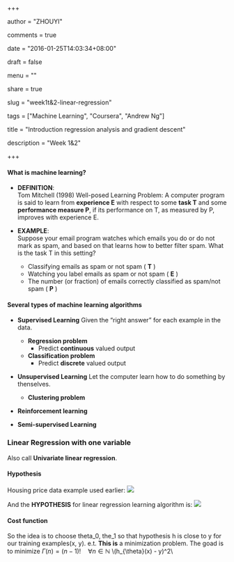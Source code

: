 +++

author = "ZHOUYI"

comments = true

date = "2016-01-25T14:03:34+08:00"

draft = false

menu = ""

share = true

slug = "week1t&2-linear-regression"

tags = ["Machine Learning", "Coursera", "Andrew Ng"]

title = "Introduction regression analysis and gradient descent"

description = "Week 1&2"

+++

#### What is machine learning?
* **DEFINITION**:   
  Tom Mitchell (1998) Well-posed Learning Problem: A computer program is said to learn from **experience E** with respect to some **task T** and some **performance measure P**, if its performance on T, as measured by P, improves with experience E.

* **EXAMPLE**:    
  Suppose your email program watches which emails you do or do not mark as spam, and based on that learns how to better filter spam. What is the task T in this setting?
  
  * Classifying emails as spam or not spam ( **T** )
  * Watching you label emails as spam or not spam ( **E** )
  * The number (or fraction) of emails correctly classified as spam/not spam ( **P** )

#### Several types of machine learning algorithms
* **Supervised Learning**
  Given the “right answer” for each example in the data.
  * **Regression problem**
    * Predict **continuous** valued output
  * **Classification problem**
    * Predict **discrete** valued output
  
* **Unsupervised Learning**
  Let the computer learn how to do something by thenselves.
  * **Clustering problem**
* **Reinforcement learning**
* **Semi-supervised Learning**

### Linear Regression with one variable
Also call **Univariate linear regression**. 

#### Hypothesis
Housing price data example used earlier:
![](https://github.com/shirleyChou/my-blog/blob/master/static/content/post/images/andrew-ng-ml/week1-2/house-prices.JPG?raw=true)

And the **HYPOTHESIS** for linear regression learning algorithm is:
![](https://github.com/shirleyChou/my-blog/blob/master/static/content/post/images/andrew-ng-ml/week1-2/hypothesis.JPG?raw=true)

#### Cost function  
So the idea is to choose theta_0, the_1 so that hypothesis h is close to y for our training examples(x, y). e.t. **This is** a minimization problem. The goad is to minimize $\Gamma(n) = (n-1)!\quad\forall n\in\mathbb N$
\\(h_{\theta}(x) - y)^2\\


